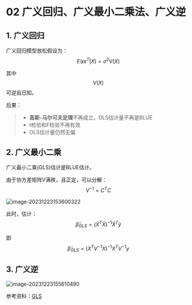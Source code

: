 # 02 广义回归、广义最小二乘法、广义逆

## 1. 广义回归

广义回归模型放松假设为：$$ E(\epsilon\epsilon^{T}|X)=\sigma^{2}V(X) $$

其中$$ V(X) $$ 可逆且已知。

后果：

>- **高斯-马尔可夫定理**不再成立。OLS估计量不再是BLUE
>- t检验和F检验不再有效
>- OLS估计量仍然无偏

## 2. 广义最小二乘

广义最小二乘(GLS)估计是BLUE估计。

由于协方差矩阵V满秩，且正定，可以分解：$$ V^{-1}=C^{T}C $$

![image-20231223153600322](C:\Users\Administrator\AppData\Roaming\Typora\typora-user-images\image-20231223153600322.png)

此时，估计：$$ \hat{\beta}_{GLS}=(\tilde{X}^{T}\tilde{X})^{-1}\tilde{X}^{T}\tilde{y} $$

即$$ \hat{\beta}_{GLS}=(X^{T}V^{-1}X)^{-1}X^{T}V^{-1}y $$

## 3. 广义逆

![image-20231223155610490](C:\Users\Administrator\AppData\Roaming\Typora\typora-user-images\image-20231223155610490.png)



参考资料：[GLS](https://zhuanlan.zhihu.com/p/663572809)